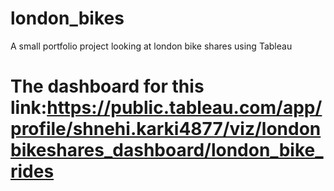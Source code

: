 # london_bikes
A small portfolio project looking at london bike shares using Tableau
# The dashboard for this link:https://public.tableau.com/app/profile/shnehi.karki4877/viz/londonbikeshares_dashboard/london_bike_rides
